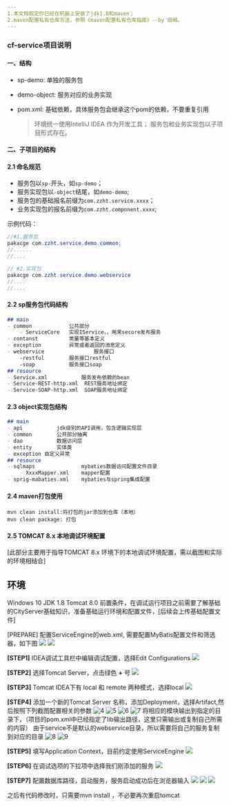 ```yaml
---
1.本文档假定你已经在机器上安装了jdk1.8和maven；
2.maven配置私有仓库方法，参照《maven配置私有仓库指南》--by 田楠。
---
```


###  cf-service项目说明

#### 一、结构

+ sp-demo: 单独的服务包

+ demo-object: 服务对应的业务实现

+ pom.xml: 基础依赖，具体服务包会继承这个pom的依赖，不要重复引用

  > 环境统一使用IntelliJ IDEA 作为开发工具；
  > 服务包和业务实现包以子项目形式存在。


#### 二、子项目的结构

#### 2.1 命名规范

* 服务包以`sp-`开头，如`sp-demo`；
* 服务实现包以`-object`结尾，如`demo-demo`;
* 服务包的基础报名前缀为`com.zzht.service.xxxx`；
* 业务实现包的报名前缀为`com.zzht.component.xxxx`;

示例代码：

```java
//#1.服务包
pakacge com.zzht.service.demo.common;
//......
//....

// #2.实现包
pakacge com.zzht.service.demo.webservice
//....
//....

```

#### 2.2 sp服务包代码结构

```markdown
## main
- common  			公共部分
	- ServiceCore	实现IService，，用来secore发布服务
- contanst			常量等基本定义
- exception			异常或者返回的消息定义
- webservice		        服务接口
	-restful		服务接口restful
	-soap			服务接口soap
## resource
- Service.xml			服务发布依赖的bean
- Service-REST-http.xml	 REST服务地址绑定
- Service-SOAP-http.xml  SOAP服务地址绑定
```

#### 2.3 object实现包结构

``` markdown
## main
- api			jdk级别的API调用，包含逻辑实现层
- common		公共部分抽离
- dao			数据访问层
- entity		实体类
- exception	自定义异常
## resource
- sqlmaps				mybaties数据访问配置文件目录
	- XxxxMapper.xml	mapper配置
- sprig-mabaties.xml	mybaties与spring集成配置
```



#### 2.4 maven打包使用

```
mvn clean install:将打包的jar添加到仓库（本地）
mvn clean package: 打包
```

#### 2.5 TOMCAT 8.x 本地调试环境配置
[此部分主要用于指导TOMCAT 8.x 环境下的本地调试环境配置，需以截图和实际的环境相结合]
## 环境 
Windows 10
JDK 1.8
Tomcat 8.0
前置条件，在调试运行项目之前需要了解基础的CityServer基础知识，准备基础运行环境和配置文件，[后续会上传基础配置文件]



[PREPARE] 
配置ServiceEngine的web.xml, 需要配置MyBatis配置文件和筛选器，如下图
![](https://github.com/zizhengzhuan/cf-service-seed/raw/master/art/tomcat-debug-prepare.png) 
![](https://github.com/zizhengzhuan/cf-service-seed/raw/master/art/tomcat-debug-config-step0.png) 


**[STEP1]**
IDEA调试工具栏中编辑调试配置，选择Edit Configurations
![](https://github.com/zizhengzhuan/cf-service-seed/raw/master/art/tomcat-debug-config-step1.png) 

**[STEP2]**
选择Tomcat Server，点击绿色 **+** 号
![](https://github.com/zizhengzhuan/cf-service-seed/raw/master/art/tomcat-debug-config-step2.png) 

**[STEP3]**
Tomcat IDEA下有 local 和 remote 两种模式，选择local 
![](https://github.com/zizhengzhuan/cf-service-seed/raw/master/art/tomcat-debug-config-step3.png) 

**[STEP4]**
添加一个新的Tomcat Server 名称，添加Deployment，选择Artifact,然后按照下列截图配置相关的参数
![4](https://github.com/zizhengzhuan/cf-service-seed/raw/master/art/tomcat-debug-config-step4.png) 
![5](https://github.com/zizhengzhuan/cf-service-seed/raw/master/art/tomcat-debug-config-step5.png) 
![6](https://github.com/zizhengzhuan/cf-service-seed/raw/master/art/tomcat-debug-config-step6.png) 
![7](https://github.com/zizhengzhuan/cf-service-seed/raw/master/art/tomcat-debug-config-step7.png) 
将相应的模块输出到指定的目录下，（项目的pom.xml中已经指定了lib输出路径，这里只需输出或复制自己所需的内容）
由于service不是默认的webservice目录，所以需要将自己的服务复制到对应的目录
![8](https://github.com/zizhengzhuan/cf-service-seed/raw/master/art/tomcat-debug-config-step8.png) 
![9](https://github.com/zizhengzhuan/cf-service-seed/raw/master/art/tomcat-debug-config-step9.png) 


**[STEP5]**
填写Application Context，目前约定使用ServiceEngine
![](https://github.com/zizhengzhuan/cf-service-seed/raw/master/art/tomcat-debug-config-step10.png) 

**[STEP6]**
在调试选项的下拉项中选择我们刚添加的服务
![](https://github.com/zizhengzhuan/cf-service-seed/raw/master/art/tomcat-debug-config-step11.png) 

**[STEP7]**
配置数据库路径，启动服务，服务启动成功后在浏览器输入
![](http://localhost:8080/ServiceEngine/restful/person/queryPerson)
![](https://github.com/zizhengzhuan/cf-service-seed/raw/master/art/tomcat-debug-config-step13.png) 
![](https://github.com/zizhengzhuan/cf-service-seed/raw/master/art/tomcat-debug-config-step14.png) 

之后有代码修改时，只需要mvn install ，不必要再次重启tomcat

